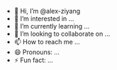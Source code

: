 - 👋 Hi, I’m @alex-ziyang
- 👀 I’m interested in ...
- 🌱 I’m currently learning ...
- 💞️ I’m looking to collaborate on ...
- 📫 How to reach me ...
- 😄 Pronouns: ...
- ⚡ Fun fact: ...

<!---
alex-ziyang/alex-ziyang is a ✨ special ✨ repository because its `README.md` (this file) appears on your GitHub profile.
You can click the Preview link to take a look at your changes.
--->
